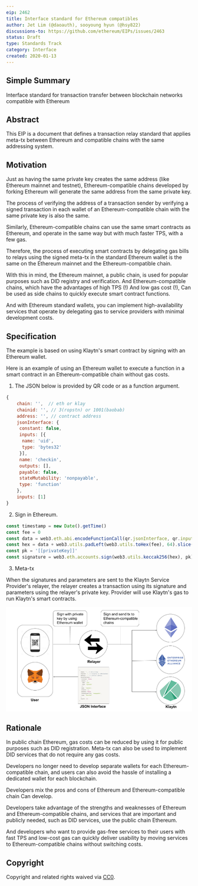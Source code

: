 ```yaml
---
eip: 2462
title: Interface standard for Ethereum compatibles
author: Jet Lim (@daoauth), sooyoung hyun (@hsy822)
discussions-to: https://github.com/ethereum/EIPs/issues/2463
status: Draft
type: Standards Track
category: Interface
created: 2020-01-13
---
```


## Simple Summary
Interface standard for transaction transfer between blockchain networks compatible with Ethereum

## Abstract
This EIP is a document that defines a transaction relay standard that applies meta-tx between Ethereum and compatible chains with the same addressing system.

## Motivation
Just as having the same private key creates the same address (like Ethereum mainnet and testnet), Ethereum-compatible chains developed by forking Ethereum will generate the same address from the same private key.

The process of verifying the address of a transaction sender by verifying a signed transaction in each wallet of an Ethereum-compatible chain with the same private key is also the same.

Similarly, Ethereum-compatible chains can use the same smart contracts as Ethereum, and operate in the same way but with much faster TPS, with a few gas.

Therefore, the process of executing smart contracts by delegating gas bills to relays using the signed meta-tx in the standard Ethereum wallet is the same on the Ethereum mainnet and the Ethereum-compatible chain.

With this in mind, the Ethereum mainnet, a public chain, is used for popular purposes such as DID registry and verification. And Ethereum-compatible chains, which have the advantages of high TPS (!) And low gas cost (!), Can be used as side chains to quickly execute smart contract functions.

And with Ethereum standard wallets, you can implement high-availability services that operate by delegating gas to service providers with minimal development costs.


## Specification
The example is based on using Klaytn's smart contract by signing with an Ethereum wallet.

Here is an example of using an Ethereum wallet to execute a function in a smart contract in an Ethereum-compatible chain without gas costs.

1. The JSON below is provided by QR code or as a function argument.

```javascript
{
	chain: '',  // eth or klay
	chainid: '', // 3(ropstn) or 1001(baobab)
	address: '', // contract address
	jsonInterface: {
	 constant: false,
	 inputs: [{
	  name: 'uid',
	  type: 'bytes32'
	 }],
	 name: 'checkin',
	 outputs: [],
	 payable: false,
	 stateMutability: 'nonpayable',
	 type: 'function'
	},
	inputs: [1]
}
```

2. Sign in Ethereum.
```javascript
const timestamp = new Date().getTime()
const fee = 0
const data = web3.eth.abi.encodeFunctionCall(qr.jsonInterface, qr.inputs)
const hex = data + web3.utils.padLeft(web3.utils.toHex(fee), 64).slice(2) + web3.utils.padLeft(web3.utils.toHex(timestamp), 64).slice(2)
const pk = '[[privateKey]]'
const signature = web3.eth.accounts.sign(web3.utils.keccak256(hex), pk).signature
```

3. Meta-tx

When the signatures and parameters are sent to the Klaytn Service Provider's relayer, the relayer creates a transaction using its signature and parameters using the relayer's private key. Provider will use Klaytn's gas to run Klaytn's smart contracts.

![eip](./client/src/assets/img/relayer.png)

## Rationale
In public chain Ethereum, gas costs can be reduced by using it for public purposes such as DID registration. Meta-tx can also be used to implement DID services that do not require any gas costs.

Developers no longer need to develop separate wallets for each Ethereum-compatible chain, and users can also avoid the hassle of installing a dedicated wallet for each blockchain.

Developers mix the pros and cons of Ethereum and Ethereum-compatible chain Can develop.

Developers take advantage of the strengths and weaknesses of Ethereum and Ethereum-compatible chains, and services that are important and publicly needed, such as DID services, use the public chain Ethereum.

And developers who want to provide gas-free services to their users with fast TPS and low-cost gas can quickly deliver usability by moving services to Ethereum-compatible chains without switching costs.

## Copyright
Copyright and related rights waived via [CC0](https://creativecommons.org/publicdomain/zero/1.0/).